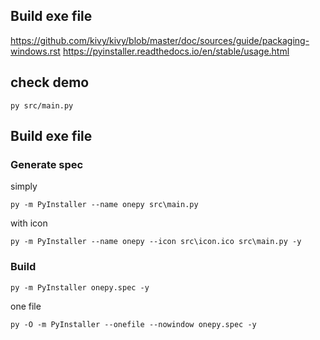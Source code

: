 ## Build exe file
https://github.com/kivy/kivy/blob/master/doc/sources/guide/packaging-windows.rst
https://pyinstaller.readthedocs.io/en/stable/usage.html

## check demo
    py src/main.py

## Build exe file

### Generate spec
simply

    py -m PyInstaller --name onepy src\main.py

with icon
    
    py -m PyInstaller --name onepy --icon src\icon.ico src\main.py -y

### Build    
    py -m PyInstaller onepy.spec -y

one file    

    py -O -m PyInstaller --onefile --nowindow onepy.spec -y